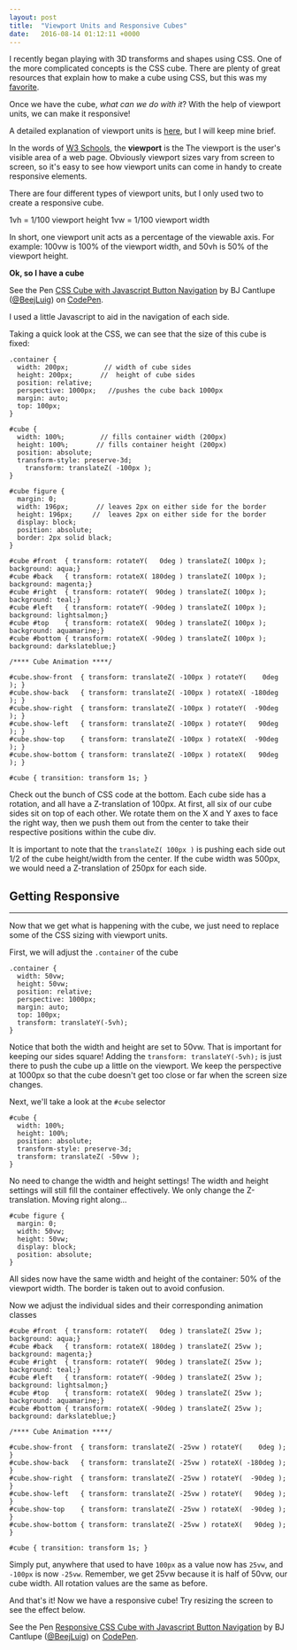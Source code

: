 ```yaml
---
layout: post
title:  "Viewport Units and Responsive Cubes"
date:   2016-08-14 01:12:11 +0000
---
```



I recently began playing with 3D transforms and shapes using CSS. One of the more complicated concepts is the CSS cube. There are plenty of great resources that explain how to make a cube using CSS, but this was my <a href="https://desandro.github.io/3dtransforms/docs/cube.html" target="_blank">favorite</a>. 

Once we have the cube, *what can we do with it*? With the help of viewport units, we can make it responsive!

A detailed explanation of viewport units is <a href="https://web-design-weekly.com/2014/11/18/viewport-units-vw-vh-vmin-vmax/" target="_blank">here</a>, but I will keep mine brief.

In the words of <a href="http://www.w3schools.com/css/css_rwd_viewport.asp" target="_blank">W3 Schools</a>, the **viewport** is the The viewport is the user's visible area of a web page. Obviously viewport sizes vary from screen to screen, so it's easy to see how viewport units can come in handy to create responsive elements.

There are four different types of viewport units, but I only used two to create a responsive cube. 

1vh = 1/100 viewport height
1vw = 1/100 viewport width

In short, one viewport unit acts as a percentage of the viewable axis. For example: 100vw is 100% of the viewport width, and 50vh is 50% of the viewport height. 

**Ok, so I have a cube**

<p data-height="495" data-theme-id="0" data-slug-hash="qNyByW" data-default-tab="result" data-user="BeejLuig" data-embed-version="2" class="codepen">See the Pen <a href="http://codepen.io/BeejLuig/pen/qNyByW/">CSS Cube with Javascript Button Navigation</a> by BJ Cantlupe (<a href="http://codepen.io/BeejLuig">@BeejLuig</a>) on <a href="http://codepen.io">CodePen</a>.</p>
<script async src="//assets.codepen.io/assets/embed/ei.js"></script>

I used a little Javascript to aid in the navigation of each side.

Taking a quick look at the CSS, we can see that the size of this cube is fixed:

```
.container {
  width: 200px;         // width of cube sides
  height: 200px;       //  height of cube sides
  position: relative;
  perspective: 1000px;   //pushes the cube back 1000px
  margin: auto;
  top: 100px;
}

#cube {
  width: 100%;         // fills container width (200px)
  height: 100%;       // fills container height (200px)
  position: absolute;
  transform-style: preserve-3d;
	transform: translateZ( -100px ); 
}

#cube figure {
  margin: 0;
  width: 196px;       // leaves 2px on either side for the border
  height: 196px;     //  leaves 2px on either side for the border
  display: block;
  position: absolute;
  border: 2px solid black;
}

#cube #front  { transform: rotateY(   0deg ) translateZ( 100px ); background: aqua;}
#cube #back   { transform: rotateX( 180deg ) translateZ( 100px ); background: magenta;}
#cube #right  { transform: rotateY(  90deg ) translateZ( 100px ); background: teal;}
#cube #left   { transform: rotateY( -90deg ) translateZ( 100px ); background: lightsalmon;}
#cube #top    { transform: rotateX(  90deg ) translateZ( 100px ); background: aquamarine;}
#cube #bottom { transform: rotateX( -90deg ) translateZ( 100px ); background: darkslateblue;}

/**** Cube Animation ****/

#cube.show-front  { transform: translateZ( -100px ) rotateY(    0deg ); }
#cube.show-back   { transform: translateZ( -100px ) rotateX( -180deg ); }
#cube.show-right  { transform: translateZ( -100px ) rotateY(  -90deg ); }
#cube.show-left   { transform: translateZ( -100px ) rotateY(   90deg ); }
#cube.show-top    { transform: translateZ( -100px ) rotateX(  -90deg ); }
#cube.show-bottom { transform: translateZ( -100px ) rotateX(   90deg ); }

#cube { transition: transform 1s; }
```

Check out the bunch of CSS code at the bottom. Each cube side has a rotation, and all have a Z-translation of 100px. 
At first, all six of our cube sides sit on top of each other. We rotate them on the X and Y axes to face the right way, then we push them out from the center to take their respective positions within the cube div. 

It is important to note that the `translateZ( 100px )` is pushing each side out 1/2 of the cube height/width from the center. If the cube width was 500px, we would need a Z-translation of 250px for each side.

## Getting Responsive

---

Now that we get what is happening with the cube, we just need to replace some of the CSS sizing with viewport units. 

First, we will adjust the `.container` of the cube

```
.container {
  width: 50vw;
  height: 50vw;
  position: relative;
  perspective: 1000px;
  margin: auto;
  top: 100px;
  transform: translateY(-5vh);
}
```

Notice that both the width and height are set to 50vw. That is important for keeping our sides square! 
Adding the `transform: translateY(-5vh);` is just there to push the cube up a little on the viewport. We keep the perspective at 1000px so that the cube doesn't get too close or far when the screen size changes.

Next, we'll take a look at the `#cube` selector

```
#cube {
  width: 100%;
  height: 100%;
  position: absolute;
  transform-style: preserve-3d;
  transform: translateZ( -50vw );
}
```

No need to change the width and height settings! The width and height settings will still fill the container effectively. We only change the Z-translation. Moving right along...

```
#cube figure {
  margin: 0;
  width: 50vw;
  height: 50vw;
  display: block;
  position: absolute;
}
```

All sides now have the same width and height of the container: 50% of the viewport width. The border is taken out to avoid confusion.

Now we adjust the individual sides and their corresponding animation classes

```
#cube #front  { transform: rotateY(   0deg ) translateZ( 25vw ); background: aqua;}
#cube #back   { transform: rotateX( 180deg ) translateZ( 25vw ); background: magenta;}
#cube #right  { transform: rotateY(  90deg ) translateZ( 25vw ); background: teal;}
#cube #left   { transform: rotateY( -90deg ) translateZ( 25vw ); background: lightsalmon;}
#cube #top    { transform: rotateX(  90deg ) translateZ( 25vw ); background: aquamarine;}
#cube #bottom { transform: rotateX( -90deg ) translateZ( 25vw ); background: darkslateblue;}

/**** Cube Animation ****/

#cube.show-front  { transform: translateZ( -25vw ) rotateY(    0deg ); }
#cube.show-back   { transform: translateZ( -25vw ) rotateX( -180deg ); }
#cube.show-right  { transform: translateZ( -25vw ) rotateY(  -90deg ); }
#cube.show-left   { transform: translateZ( -25vw ) rotateY(   90deg ); }
#cube.show-top    { transform: translateZ( -25vw ) rotateX(  -90deg ); }
#cube.show-bottom { transform: translateZ( -25vw ) rotateX(   90deg ); }

#cube { transition: transform 1s; }
```

Simply put, anywhere that used to have `100px` as a value now has `25vw`, and `-100px` is now `-25vw`. Remember, we get 25vw because it is half of 50vw, our cube width. All rotation values are the same as before.

And that's it! Now we have a responsive cube! Try resizing the screen to see the effect below.

<p data-height="652" data-theme-id="0" data-slug-hash="Eypovj" data-default-tab="result" data-user="BeejLuig" data-embed-version="2" class="codepen">See the Pen <a href="http://codepen.io/BeejLuig/pen/Eypovj/">Responsive CSS Cube with Javascript Button Navigation</a> by BJ Cantlupe (<a href="http://codepen.io/BeejLuig">@BeejLuig</a>) on <a href="http://codepen.io">CodePen</a>.</p>
<script async src="//assets.codepen.io/assets/embed/ei.js"></script>



